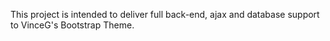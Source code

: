 This project is intended to deliver full back-end, ajax and database support to VinceG's Bootstrap Theme.